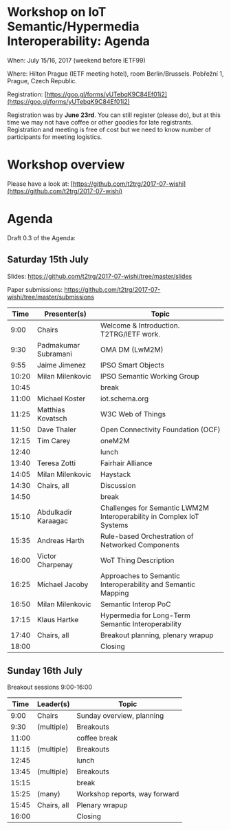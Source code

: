 # Workshop on IoT Semantic/Hypermedia Interoperability: Agenda

When: July 15/16, 2017 (weekend before IETF99)

Where: Hilton Prague (IETF meeting hotel), room Berlin/Brussels. Pobřežní 1, Prague, Czech Republic.

Registration: [https://goo.gl/forms/yUTebqK9C84Ef01i2](https://goo.gl/forms/yUTebqK9C84Ef01i2)

Registration was by **June 23rd**.  You can still register (please do), but at this time we may not have coffee or other goodies for late registrants.
Registration and meeting is free of cost but we need to know number of participants for meeting logistics.

# Workshop overview

Please have a look at: [https://github.com/t2trg/2017-07-wishi](https://github.com/t2trg/2017-07-wishi)



# Agenda

Draft 0.3 of the Agenda:

## Saturday 15th July

Slides: <https://github.com/t2trg/2017-07-wishi/tree/master/slides>

Paper submissions: <https://github.com/t2trg/2017-07-wishi/tree/master/submissions>

|  Time | Presenter(s)         | Topic                                                                 |
|-------|----------------------|-----------------------------------------------------------------------|
|  9:00 | Chairs               | Welcome & Introduction. T2TRG/IETF work.                              |
|  9:30 | Padmakumar Subramani | OMA DM (LwM2M)                                                        |
|  9:55 | Jaime Jimenez        | IPSO Smart Objects                                                    |
| 10:20 | Milan Milenkovic     | IPSO Semantic Working Group                                           |
| 10:45 |                      | break                                                                 |
| 11:00 | Michael Koster       | iot.schema.org                                                        |
| 11:25 | Matthias Kovatsch    | W3C Web of Things                                                     |
| 11:50 | Dave Thaler          | Open Connectivity Foundation (OCF)                                    |
| 12:15 | Tim Carey            | oneM2M                                                                |
| 12:40 |                      | lunch                                                                 |
| 13:40 | Teresa Zotti         | Fairhair Alliance                                                     |
| 14:05 | Milan Milenkovic     | Haystack                                                              |
| 14:30 | Chairs, all          | Discussion                                                            |
| 14:50 |                      | break                                                                 |
| 15:10 | Abdulkadir Karaagac  | Challenges for Semantic LWM2M Interoperability in Complex IoT Systems |
| 15:35 | Andreas Harth        | Rule-based Orchestration of Networked Components                      |
| 16:00 | Victor Charpenay     | WoT Thing Description                                                 |
| 16:25 | Michael Jacoby       | Approaches to Semantic Interoperability and Semantic Mapping          |
| 16:50 | Milan Milenkovic     | Semantic Interop PoC                                                  |
| 17:15 | Klaus Hartke         | Hypermedia for Long-Term Semantic Interoperability                                                                      |
| 17:40 | Chairs, all          | Breakout planning, plenary wrapup                                     |
| 18:00 |                      | Closing                                                               |

## Sunday 16th July

Breakout sessions 9:00-16:00

|  Time | Leader(s)   | Topic                         |
|-------|-------------|-------------------------------|
|  9:00 | Chairs      | Sunday overview, planning     |
|  9:30 | (multiple)  | Breakouts                     |
| 11:00 |             | coffee break                  |
| 11:15 | (multiple)  | Breakouts                     |
| 12:45 |             | lunch                         |
| 13:45 | (multiple)  | Breakouts                     |
| 15:15 |             | break                         |
| 15:25 | (many)      | Workshop reports, way forward |
| 15:45 | Chairs, all | Plenary wrapup                |
| 16:00 |             | Closing                       |
